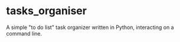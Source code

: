 # tasks_organiser
A simple "to do list" task organizer written in Python, interacting on a command line.
